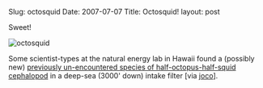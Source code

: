 Slug: octosquid
Date: 2007-07-07
Title: Octosquid!
layout: post

Sweet!

<img alt="octosquid" class="at-xid-6a010534988cd3970b0120a5b36b72970c" src="http://steveivy.typepad.com/.a/6a010534988cd3970b0120a5b36b72970c-pi" />

Some scientist-types at the natural energy lab in Hawaii found a (possibly new) [previously un-encountered species of half-octopus-half-squid cephalopod](http://starbulletin.com/2007/07/05/news/story03.html) in a deep-sea (3000&#39; down) intake filter [via [joco](http://jonathancoulton.com/)].
